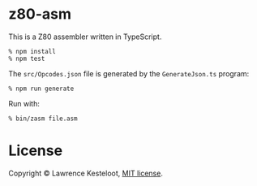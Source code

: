 # z80-asm

This is a Z80 assembler written in TypeScript.

    % npm install
    % npm test

The `src/Opcodes.json` file is generated by the `GenerateJson.ts` program:

    % npm run generate

Run with:

    % bin/zasm file.asm

# License

Copyright &copy; Lawrence Kesteloot, [MIT license](LICENSE).

